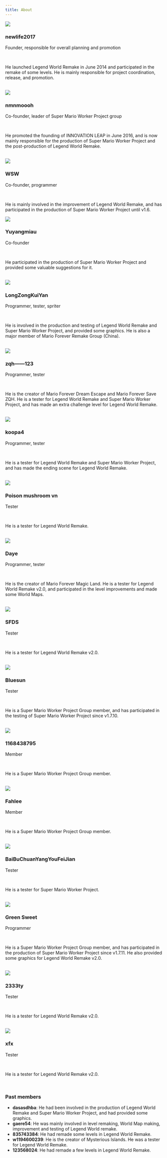 ```yaml
---
title: About
---
```


<div><img src="/images/avatars/newlife2017.jpg" class="avatar-left"></div>
<div class="text-left">
  <h3>newlife2017</h3>
  <p class="flow-text">Founder, responsible for overall planning and promotion</p>
  <br>
  <p class="flow-text">He launched Legend World Remake in June 2014 and participated in the remake of some levels. He is mainly responsible for project coordination, release, and promotion.</p>
  <br>
</div>
<div><img src="/images/avatars/nmnmoooh.jpg" class="avatar-right"></div>
<div class="text-right">
  <h3>nmnmoooh</h3>
  <p class="flow-text">Co-founder, leader of Super Mario Worker Project group</p>
  <br>
  <p class="flow-text">He promoted the founding of INNOVATION LEAP in June 2016, and is now mainly responsible for the production of Super Mario Worker Project and the post-production of Legend World Remake.</p>
  <br>
</div>
<div><img src="/images/avatars/wsw.jpg" class="avatar-left"></div>
<div class="text-left">
  <h3>WSW</h3>
  <p class="flow-text">Co-founder, programmer</p>
  <br>
  <p class="flow-text">He is mainly involved in the improvement of Legend World Remake, and has participated in the production of Super Mario Worker Project until v1.6.</p>
</div>
<div><img src="/images/avatars/yuyangmiau.jpg" class="avatar-right"></div>
<div class="text-right">
  <h3>Yuyangmiau</h3>
  <p class="flow-text">Co-founder</p>
  <br>
  <p class="flow-text">He participated in the production of Super Mario Worker Project and provided some valuable suggestions for it.</p>
  <br>
</div>
<div><img src="/images/avatars/longzongkuiyan.jpg" class="avatar-left"></div>
<div class="text-left">
  <h3>LongZongKuiYan</h3>
  <p class="flow-text">Programmer, tester, spriter</p>
  <br>
  <p class="flow-text">He is involved in the production and testing of Legend World Remake and Super Mario Worker Project, and provided some graphics. He is also a major member of Mario Forever Remake Group (China).</p>
  <br>
</div>
<div><img src="/images/avatars/zqh.jpg" class="avatar-right"></div>
<div class="text-right">
  <h3>zqh——123</h3>
  <p class="flow-text">Programmer, tester</p>
  <br>
  <p class="flow-text">He is the creator of Mario Forever Dream Escape and Mario Forever Save ZQH. He is a tester for Legend World Remake and Super Mario Worker Project, and has made an extra challenge level for Legend World Remake.</p>
  <br>
</div>
<div><img src="/images/avatars/koopa4.jpg" class="avatar-left"></div>
<div class="text-left">
  <h3>koopa4</h3>
  <p class="flow-text">Programmer, tester</p>
  <br>
  <p class="flow-text">He is a tester for Legend World Remake and Super Mario Worker Project, and has made the ending scene for Legend World Remake.</p>
  <br>
</div>
<div><img src="/images/avatars/dmgvn.jpg" class="avatar-right"></div>
<div class="text-right">
  <h3>Poison mushroom vn</h3>
  <p class="flow-text">Tester</p>
  <br>
  <p class="flow-text">He is a tester for Legend World Remake.</p>
  <br>
</div>
<div><img src="/images/avatars/daye.jpg" class="avatar-left"></div>
<div class="text-left">
  <h3>Daye</h3>
  <p class="flow-text">Programmer, tester</p>
  <br>
  <p class="flow-text">He is the creator of Mario Forever Magic Land. He is a tester for Legend World Remake v2.0, and participated in the level improvements and made some World Maps.</p>
  <br>
</div>
<div><img src="/images/avatars/sfds.jpg" class="avatar-right"></div>
<div class="text-right">
  <h3>SFDS</h3>
  <p class="flow-text">Tester</p>
  <br>
  <p class="flow-text">He is a tester for Legend World Remake v2.0.</p>
  <br>
</div>
<div><img src="/images/avatars/bluesun.jpg" class="avatar-left"></div>
<div class="text-left">
  <h3>Bluesun</h3>
  <p class="flow-text">Tester</p>
  <br>
  <p class="flow-text">He is a Super Mario Worker Project Group member, and has participated in the testing of Super Mario Worker Project since v1.7.10.</p>
  <br>
</div>
<div><img src="/images/avatars/116.jpg" class="avatar-right"></div>
<div class="text-right">
  <h3>1168438795</h3>
  <p class="flow-text">Member</p>
  <br>
  <p class="flow-text">He is a Super Mario Worker Project Group member.</p>
  <br>
</div>
<div><img src="/images/avatars/fahlee.jpg" class="avatar-left"></div>
<div class="text-left">
  <h3>Fahlee</h3>
  <p class="flow-text">Member</p>
  <br>
  <p class="flow-text">He is a Super Mario Worker Project Group member.</p>
  <br>
</div>
<div><img src="/images/avatars/baibu.jpg" class="avatar-right"></div>
<div class="text-right">
  <h3>BaiBuChuanYangYouFeiJian</h3>
  <p class="flow-text">Tester</p>
  <br>
  <p class="flow-text">He is a tester for Super Mario Worker Project.</p>
  <br>
</div>
<div><img src="/images/avatars/greensweet.jpg" class="avatar-left"></div>
<div class="text-left">
  <h3>Green Sweet</h3>
  <p class="flow-text">Programmer</p>
  <br>
  <p class="flow-text">He is a Super Mario Worker Project Group member, and has participated in the production of Super Mario Worker Project since v1.7.11. He also provided some graphics for Legend World Remake v2.0.</p>
  <br>
</div>
<div><img src="/images/avatars/2333ty.jpg" class="avatar-right"></div>
<div class="text-right">
  <h3>2333ty</h3>
  <p class="flow-text">Tester</p>
  <br>
  <p class="flow-text">He is a tester for Legend World Remake v2.0.</p>
  <br>
</div>
<div><img src="/images/avatars/xfx.jpg" class="avatar-left"></div>
<div class="text-left">
  <h3>xfx</h3>
  <p class="flow-text">Tester</p>
  <br>
  <p class="flow-text">He is a tester for Legend World Remake v2.0.</p>
  <br>
</div>

### Past members

- **dasasdhba**: He had been involved in the production of Legend World Remake and Super Mario Worker Project, and had provided some graphics.
- **gaere54**: He was mainly involved in level remaking, World Map making, improvement and testing of Legend World remake.
- **835743384**: He had remade some levels in Legend World Remake.
- **w1194600239**: He is the creator of Mysterious Islands. He was a tester for Legend World Remake.
- **123568024**: He had remade a few levels in Legend World Remake.